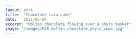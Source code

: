 ```yaml
---
layout: post
title:  "Chocolate lava cake"
date:   2021-05-04
excerpt: "Molten chocolate flowing over a phylo basket" 
image: "/images/F50_molten_chocolate_phylo_cups.jpg"
---
```

